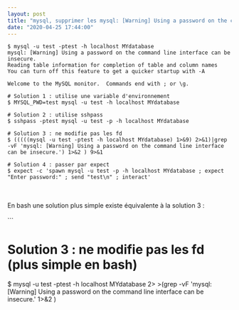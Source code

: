 ```yaml
---
layout: post
title: "mysql, supprimer les mysql: [Warning] Using a password on the command line interface can be insecure."
date: "2020-04-25 17:44:00"
---
```

```
$ mysql -u test -ptest -h localhost MYdatabase
mysql: [Warning] Using a password on the command line interface can be insecure.
Reading table information for completion of table and column names
You can turn off this feature to get a quicker startup with -A

Welcome to the MySQL monitor.  Commands end with ; or \g.

# Solution 1 : utilise une variable d'environnement
$ MYSQL_PWD=test mysql -u test -h localhost MYdatabase

# Solution 2 : utilise sshpass
$ sshpass -ptest mysql -u test -p -h localhost MYdatabase

# Solution 3 : ne modifie pas les fd
$ (((((mysql -u test -ptest -h localhost MYdatabase) 1>&9) 2>&1)|grep -vF 'mysql: [Warning] Using a password on the command line interface can be insecure.') 1>&2 ) 9>&1

# Solution 4 : passer par expect
$ expect -c 'spawn mysql -u test -p -h localhost MYdatabase ; expect "Enter password:" ; send "test\n" ; interact'
```
<br /><br />En bash une solution plus simple existe équivalente à la solution 3 :<br /><br />```
# Solution 3 : ne modifie pas les fd (plus simple en bash)
$ mysql -u test -ptest -h localhost MYdatabase 2> >(grep -vF 'mysql: [Warning] Using a password on the command line interface can be insecure.' 1>&2 )
```

